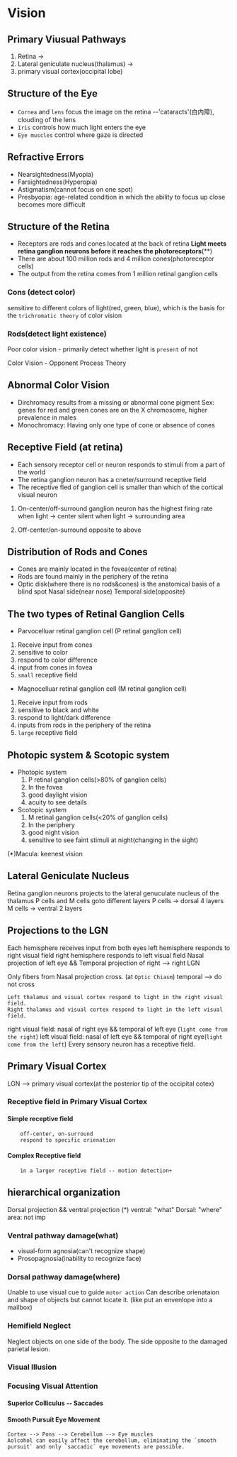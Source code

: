 # Vision

## Primary Viusual Pathways
1. Retina ->
2. Lateral geniculate nucleus(thalamus) ->
3. primary visual cortex(occipital lobe)

## Structure of the Eye
- `Cornea` and `lens` focus the image on the retina
--'cataracts'(白内障), clouding of the lens
- `Iris` controls how much light enters the eye
- `Eye muscles` control where gaze is directed

## Refractive Errors
- Nearsightedness(Myopia)
- Farsightedness(Hyperopia)
- Astigmatism(cannot focus on one spot)
- Presbyopia: age-related condition in which the ability to focus up close becomes more difficult

## Structure of the Retina
- Receptors are rods and cones located at the back of retina
__Light meets retina ganglion neurons before it reaches the photoreceptors__(**)
- There are about 100 million rods and 4 million cones(photoreceptor cells)
- The output from the retina comes from 1 million retinal ganglion cells

### Cons (detect color)
sensitive to different colors of light(red, green, blue), which is the basis for the `trichromatic theory` of color vision

### Rods(detect light existence)
Poor color vision - primarily detect whether light is `present` of not

Color Vision - Opponent Process Theory
## Abnormal Color Vision
- Dirchromacy results from a missing or abnormal cone pigment
Sex: genes for red and green cones are on the X chromosome, higher prevalence in males
- Monochromacy: Having only one type of cone or absence of cones

## Receptive Field (at retina)
- Each sensory receptor cell or neuron responds to stimuli from a part of the world
- The retina ganglion neuron has a cneter/surround receptive field
- The receptive fled of ganglion cell is smaller than which of the cortical visual neuron

1. On-center/off-surround
ganglion neuron has the highest firing rate when light -> center
silent when light -> surrounding area

2. Off-center/on-surround
opposite to above

## Distribution of Rods and Cones
- Cones are mainly located in the fovea(center of retina)
- Rods are found mainly in the periphery of the retina
- Optic disk(where there is no rods&cones) is the anatomical basis of a blind spot
Nasal side(near nose)
Temporal side(opposite)

## The two types of Retinal Ganglion Cells
- Parvocelluar retinal ganglion cell (P retinal ganglion cell)
 1. Receive input from cones
 2. sensitive to color
 3. respond to color difference
 4. input from cones in fovea
 5. `small` receptive field
- Magnocelluar retinal ganglion cell (M retinal ganglion cell)
 1. Receive input from rods
 2. sensitive to black and white
 3. respond to light/dark difference
 4. inputs from rods in the periphery of the retina
 5. `large` receptive field

## Photopic system & Scotopic system
- Photopic system
     1. P retinal ganglion cells(>80% of ganglion cells)
     2. In the fovea
     3. good daylight vision
     4. acuity to see details
- Scotopic system
     1. M retinal ganglion cells(<20% of ganglion cells)
     2. In the periphery
     3. good night vision
     4. sensitive to see faint stimuli at night(changing in the sight)

(*)Macula: keenest vision

## Lateral Geniculate Nucleus
Retina ganglion neurons projects to the lateral genuculate nucleus of the thalamus
P cells and M cells goto different layers
P cells -> dorsal 4 layers
M cells -> ventral 2 layers

## Projections to the LGN
Each hemisphere receives input from both eyes
left hemisphere responds to right visual field
right hemisphere responds to left visual field
Nasal projection of left eye && Temporal projection of right --> right LGN

Only fibers from Nasal projection cross. (at `Optic Chiasm`)
temporal --> do not cross

    Left thalamus and visual cortex respond to light in the right visual field.
    Right thalamus and visual cortex respond to light in the left visual field.
right visual field: nasal of right eye && temporal of left eye (`light come from the right`)
left visual field: nasal of left eye && temporal of right eye(`light come from the left`)
Every sensory neuron has a receptive field.

## Primary Visual Cortex
LGN --> primary visual cortex(at the posterior tip of the occipital cotex)

### Receptive field in Primary Visual Cortex
#### Simple receptive field
        off-center, on-surround
        respond to specific orienation
#### Complex Receptive field
        in a larger receptive field -- motion detection÷

## hierarchical organization
Dorsal projection && ventral projection (*)
ventral: "what"
Dorsal: "where"
area: not imp

### Ventral pathway damage(what)
 - visual-form agnosia(can't recognize shape)
 - Prosopagnosia(inability to recognize face)

### Dorsal pathway damage(where)
Unable to use visual cue to guide `motor action`
Can describe orienataion and shape of objects but cannot locate it. (like put an envenlope into  a mailbox)

### Hemifield Neglect
Neglect objects on one side of the body.
The side opposite to the damaged parietal lesion.

### Visual Illusion
### Focusing Visual Attention
#### Superior Colliculus -- Saccades
#### Smooth Pursuit Eye Movement
    Cortex --> Pons --> Cerebellum --> Eye muscles
    Aolcohol can easily affect the cerebellum, eliminating the `smooth pursuit` and only `saccadic` eye movements are possible.
